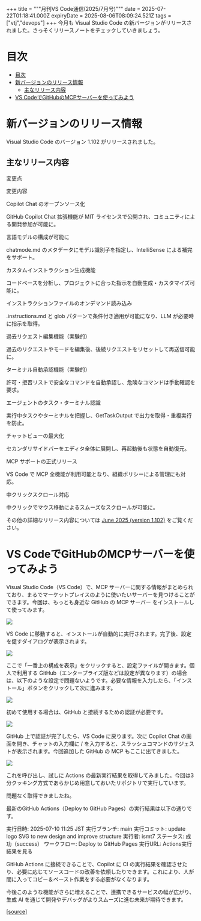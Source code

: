 +++
title = """月刊VS Code通信(2025/7月号)"""
date = 2025-07-22T01:18:41.000Z
expiryDate = 2025-08-06T08:09:24.521Z
tags = ["vtj","devops"]
+++
今月も Visual Studio Code の新バージョンがリリースされました。さっそくリリースノートをチェックしていきましょう。

目次
==

*   [目次](#目次)
*   [新バージョンのリリース情報](#新バージョンのリリース情報)
    *   [主なリリース内容](#主なリリース内容)
*   [VS CodeでGitHubのMCPサーバーを使ってみよう](#VS-CodeでGitHubのMCPサーバーを使ってみよう)

新バージョンのリリース情報
=============

Visual Studio Code のバージョン 1.102 がリリースされました。

主なリリース内容
--------

変更点

変更内容

Copilot Chat のオープンソース化

GitHub Copilot Chat 拡張機能が MIT ライセンスで公開され、コミュニティによる開発参加が可能に。

言語モデルの構成が可能に

chatmode.md のメタデータにモデル識別子を指定し、IntelliSense による補完をサポート。

カスタムインストラクション生成機能

コードベースを分析し、プロジェクトに合った指示を自動生成・カスタマイズ可能に。

インストラクションファイルのオンデマンド読み込み

.instructions.md と glob パターンで条件付き適用が可能になり、LLM が必要時に指示を取得。

過去リクエスト編集機能（実験的）

過去のリクエストやモードを編集後、後続リクエストをリセットして再送信可能に。

ターミナル自動承認機能（実験的）

許可・拒否リストで安全なコマンドを自動承認し、危険なコマンドは手動確認を要求。

エージェントのタスク・ターミナル認識

実行中タスクやターミナルを把握し、GetTaskOutput で出力を取得・重複実行を防止。

チャットビューの最大化

セカンダリサイドバーをエディタ全体に展開し、再起動後も状態を自動復元。

MCP サポートの正式リリース

VS Code で MCP 全機能が利用可能となり、組織ポリシーによる管理にも対応。

中クリックスクロール対応

中クリックでマウス移動によるスムーズなスクロールが可能に。

その他の詳細なリリース内容については [June 2025 (version 1.102)](https://code.visualstudio.com/updates/v1_102) をご覧ください。

VS CodeでGitHubのMCPサーバーを使ってみよう
=============================

Visual Studio Code（VS Code）で、MCP サーバーに関する情報がまとめられており、まるでマーケットプレイスのように使いたいサーバーを見つけることができます。今回は、もっとも身近な GitHub の MCP サーバー をインストールして使ってみます。

![](https://cdn-ak.f.st-hatena.com/images/fotolife/v/virtualtech/20250722/20250722101842.png)

VS Code に移動すると、インストールが自動的に実行されます。完了後、設定を促すダイアログが表示されます。

![](https://cdn-ak.f.st-hatena.com/images/fotolife/v/virtualtech/20250722/20250722101845.png)

ここで「一番上の構成を表示」をクリックすると、設定ファイルが開きます。個人で利用する GitHub（エンタープライズ版などは設定が異なります）の場合は、以下のような設定で問題ないようです。必要な情報を入力したら、「インストール」ボタンをクリックして次に進みます。

![](https://cdn-ak.f.st-hatena.com/images/fotolife/v/virtualtech/20250722/20250722101849.png)

初めて使用する場合は、GitHub と接続するための認証が必要です。

![](https://cdn-ak.f.st-hatena.com/images/fotolife/v/virtualtech/20250722/20250722101852.png)

GitHub 上で認証が完了したら、VS Code に戻ります。次に Copilot Chat の画面を開き、チャットの入力欄に / を入力すると、スラッシュコマンドのサジェストが表示されます。今回追加した GitHub の MCP もここに出てきました。

![](https://cdn-ak.f.st-hatena.com/images/fotolife/v/virtualtech/20250722/20250722101855.png)

これを呼び出し、試しに Actions の最新実行結果を取得してみました。今回は3分クッキング方式であらかじめ用意しておいたリポジトリで実行しています。

問題なく取得できましたね。

最新のGitHub Actions（Deploy to GitHub Pages）の実行結果は以下の通りです。

実行日時: 2025-07-10 11:25 JST
実行ブランチ: main
実行コミット: update logo SVG to new design and improve structure
実行者: ismt7
ステータス: 成功（success）
ワークフロー: Deploy to GitHub Pages
実行URL: Actions実行結果を見る

GitHub Actions に接続できることで、Copilot に CI の実行結果を確認させたり、必要に応じてソースコードの改善を依頼したりできます。これにより、人が間に入ってコピー＆ペースト作業をする必要がなくなります。

今後このような機能がさらに増えることで、連携できるサービスの幅が広がり、生成 AI を通じて開発やデバッグがよりスムーズに進む未来が期待できます。

[[source]](https://devops-blog.virtualtech.jp/entry/20250722/1753147121)
